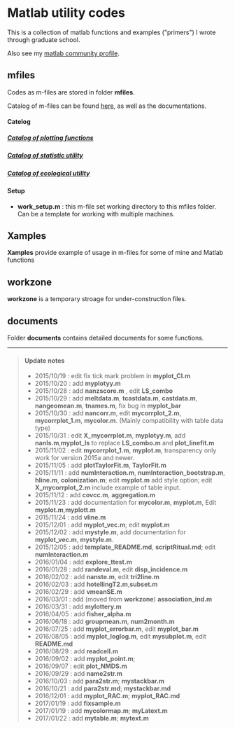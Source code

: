 # Matlab utility codes

This is a collection of matlab functions and examples ("primers") I wrote through graduate school. 

Also see my [matlab community profile](http://www.mathworks.com/matlabcentral/profile/authors/5555147-wei-ting-lin).

## mfiles 
Codes as m-files are stored in folder **mfiles**.

Catalog of m-files can be found [here](https://github.com/weitingwlin/matlabutility/tree/master/documents), as well as the documentations.
#### Catelog

##### [Catalog of plotting functions](https://github.com/weitingwlin/matlabutility/blob/master/documents/catalog_myplot.md)
##### [Catalog of statistic utility](https://github.com/weitingwlin/matlabutility/blob/master/documents/catalog_stat.md)
##### [Catalog of ecological utility](https://github.com/weitingwlin/matlabutility/blob/master/documents/catalog_ecology.md)

#### Setup
* **work_setup.m** : this m-file set working directory to this mfiles folder. Can be a template for working with multiple machines.

## Xamples
**Xamples** provide example of usage in m-files for some of mine and Matlab functions

## workzone
**workzone** is a temporary stroage for under-construction files.

## documents
Folder **documents** contains detailed documents for some functions.

---
>#### Update notes
> * 2015/10/19 : edit fix tick mark problem in **myplot_CI.m**
> * 2015/10/20 : add **myplotyy.m**
> * 2015/10/28 : add **nanzscore.m** , edit **LS_combo**
> * 2015/10/29 : add **meltdata.m**, **tcastdata.m**, **castdata.m**,  **nangeomean.m**, **tnames.m**, fix bug in **myplot_bar**
> * 2015/10/30 : add **nancorr.m**, edit **mycorrplot_2.m**, **mycorrplot\_1.m**, **mycolor.m**. (Mainly compatibility with table data type)
> * 2015/10/31 : edit **X\_mycorrplot.m**, **myplotyy.m**, add **nanls.m**,**myplot\_ls** to replace **LS\_combo.m** and **plot\_linefit.m**
> * 2015/11/02 : edit  **mycorrplot_1.m**, **myplot.m**, transparency only work for version 2015a and newer.
> * 2015/11/05 : add **plotTaylorFit.m**, **TaylorFit.m**
> * 2015/11/11 : add **numInteraction.m**, **numInteraction\_bootstrap.m**, **hline.m**, **colonization.m**; edit **myplot.m** add style option; edit **X\_mycorrplot_2.m** include example of table input.
> * 2015/11/12 : add **covcc.m**, **aggregation.m**
> * 2015/11/23 : add documentation for **mycolor.m**, **myplot.m**, Edit **myplot.m**,**myplott.m**
> * 2015/11/24 : add **vline.m**
> * 2015/12/01 : add **myplot_vec.m**; edit **myplot.m**
> * 2015/12/02 : add **mystyle.m**, add documentation for **myplot_vec.m**, **mystyle.m**.
> * 2015/12/05 : add **template_README.md**, **scriptRitual.md**; edit **numInteraction.m**
> * 2016/01/04 : add **explore_ttest.m**
> * 2016/01/28 : add **randeval.m**, edit **disp_incidence.m**
> * 2016/02/02 : add **nanste.m**, edit **tri2line.m**
> * 2016/02/03 : add **hotellingT2.m**,**subset.m**
> * 2016/02/29 : add **vmeanSE.m**
> * 2016/03/01 : add (moved from **workzone**) **association_ind.m**
> * 2016/03/31 : add **mylottery.m**
> * 2016/04/05 : add **fisher_alpha.m**
> * 2016/06/18 : add **groupmean.m**, **num2month.m**
> * 2016/07/25 : add **myplot_errorbar.m**, edit **myplot_bar.m**
> * 2016/08/05 : add **myplot_loglog.m**, edit **mysubplot.m**, edit **README.md**
> * 2016/08/29 : add **readcell.m**
> * 2016/09/02 : add **myplot_point.m**;
> * 2016/09/07 : edit **plot\_NMDS.m**
> * 2016/09/29 : add **name2str.m**
> * 2016/10/03 : add **para2str.m**; **mystackbar.m**
> * 2016/10/21 : add **para2str.md**; **mystackbar.md**
> * 2016/12/01 : add **myplot\_RAC.m**; **myplot\_RAC.md**
> * 2017/01/19 : add **fixsample.m**
> * 2017/01/19 : add **mycolormap.m**; **myLatext.m**
> * 2017/01/22 : add **mytable.m**; **mytext.m**